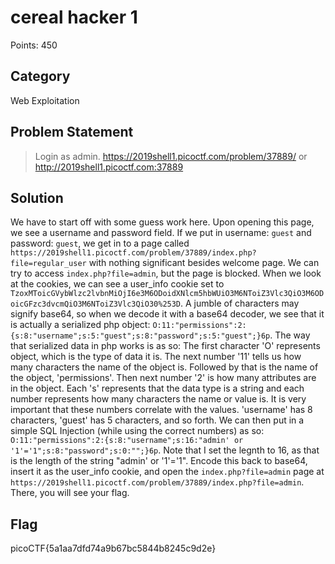 # cereal hacker 1
Points: 450
## Category
Web Exploitation
## Problem Statement
> Login as admin. https://2019shell1.picoctf.com/problem/37889/ or http://2019shell1.picoctf.com:37889
## Solution
We have to start off with some guess work here. Upon opening this page, we see a username and password field. If we put in username: `guest` and password: `guest`, we get in to a page called `https://2019shell1.picoctf.com/problem/37889/index.php?file=regular_user` with nothing significant besides welcome page. We can try to access `index.php?file=admin`, but the page is blocked. When we look at the cookies, we can see a user_info cookie set to `TzoxMToicGVybWlzc2lvbnMiOjI6e3M6ODoidXNlcm5hbWUiO3M6NToiZ3Vlc3QiO3M6ODoicGFzc3dvcmQiO3M6NToiZ3Vlc3QiO30%253D`. A jumble of characters may signify base64, so when we decode it with a base64 decoder, we see that it is actually a serialized php object: `O:11:"permissions":2:{s:8:"username";s:5:"guest";s:8:"password";s:5:"guest";}6p`. The way that serialized data in php works is as so: The first character 'O' represents object, which is the type of data it is. The next number '11' tells us how many characters the name of the object is. Followed by that is the name of the object, 'permissions'. Then next number '2' is how many attributes are in the object. Each 's' represents that the data type is a string and each number represents how many characters the name or value is. It is very important that these numbers correlate with the values. 'username' has 8 characters, 'guest' has 5 characters, and so forth. We can then put in a simple SQL Injection (while using the correct numbers) as so: `O:11:"permissions":2:{s:8:"username";s:16:"admin' or '1'='1";s:8:"password";s:0:"";}6p`. Note that I set the legnth to 16, as that is the length of the string "admin' or '1'='1". Encode this back to base64, insert it as the user_info cookie, and open the `index.php?file=admin` page at `https://2019shell1.picoctf.com/problem/37889/index.php?file=admin`. There, you will see your flag.
## Flag
picoCTF{5a1aa7dfd74a9b67bc5844b8245c9d2e}